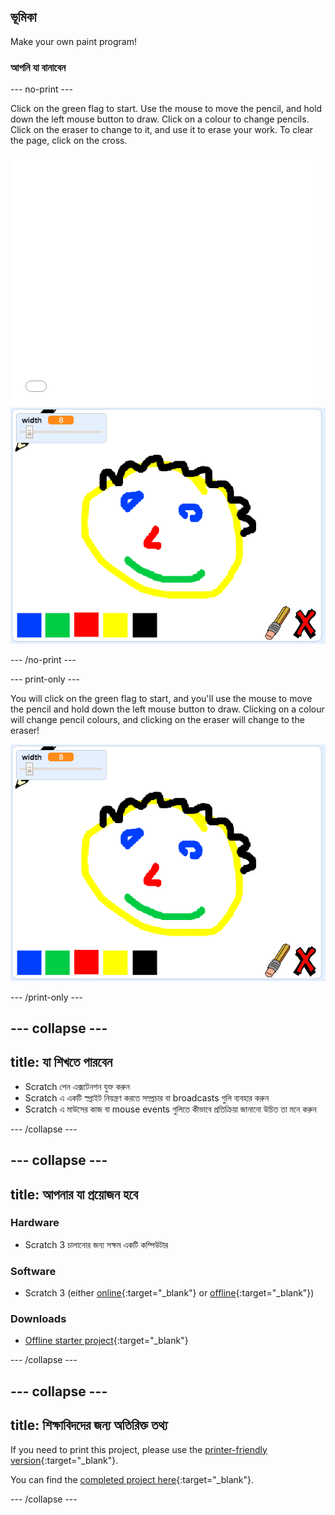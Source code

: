 ## ভূমিকা

Make your own paint program!

### আপনি যা বানাবেন

\--- no-print \---

Click on the green flag to start. Use the mouse to move the pencil, and hold down the left mouse button to draw. Click on a colour to change pencils. Click on the eraser to change to it, and use it to erase your work. To clear the page, click on the cross.

<div class="scratch-preview">
  <iframe allowtransparency="true" width="485" height="402" src="//scratch.mit.edu/projects/embed/267243161/?autostart=false" frameborder="0" scrolling="no"></iframe>
  <img src="images/showcase.png">
</div>

\--- /no-print \---

\--- print-only \---

You will click on the green flag to start, and you'll use the mouse to move the pencil and hold down the left mouse button to draw. Clicking on a colour will change pencil colours, and clicking on the eraser will change to the eraser!

![showcase](images/showcase.png)

\--- /print-only \---

## \--- collapse \---

## title: যা শিখতে পারবেন

+ Scratch পেন এক্সটেনশন যুক্ত করুন
+ Scratch এ একটি স্প্রাইট নিয়ন্ত্রণ করতে সম্প্রচার বা broadcasts গুলি ব্যবহার করুন
+ Scratch এ মাউসের কাজ বা mouse events গুলিতে কীভাবে প্রতিক্রিয়া জানানো উচিত তা মনে করুন

\--- /collapse \---

## \--- collapse \---

## title: আপনার যা প্রয়োজন হবে

### Hardware

+ Scratch 3 চালানোর জন্য সক্ষম একটি কম্পিউটার

### Software

+ Scratch 3 (either [online](https://rpf.io/scratchon){:target="_blank"} or [offline](https://rpf.io/scratchoff){:target="_blank"})

### Downloads

+ [Offline starter project](https://rpf.io/p/en/paint-box-go){:target="_blank"}

\--- /collapse \---

## \--- collapse \---

## title: শিক্ষাবিদদের জন্য অতিরিক্ত তথ্য

If you need to print this project, please use the [printer-friendly version](https://projects.raspberrypi.org/en/projects/paint-box/print){:target="_blank"}.

You can find the [completed project here](https://rpf.io/p/en/paint-box-get){:target="_blank"}.

\--- /collapse \---